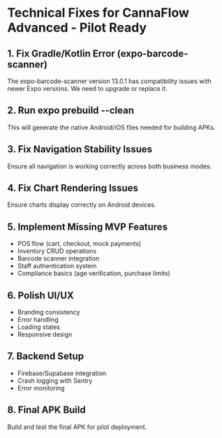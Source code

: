 # Technical Fixes for CannaFlow Advanced - Pilot Ready

## 1. Fix Gradle/Kotlin Error (expo-barcode-scanner)

The expo-barcode-scanner version 13.0.1 has compatibility issues with newer Expo versions. We need to upgrade or replace it.

## 2. Run expo prebuild --clean

This will generate the native Android/iOS files needed for building APKs.

## 3. Fix Navigation Stability Issues

Ensure all navigation is working correctly across both business modes.

## 4. Fix Chart Rendering Issues

Ensure charts display correctly on Android devices.

## 5. Implement Missing MVP Features

- POS flow (cart, checkout, mock payments)
- Inventory CRUD operations
- Barcode scanner integration
- Staff authentication system
- Compliance basics (age verification, purchase limits)

## 6. Polish UI/UX

- Branding consistency
- Error handling
- Loading states
- Responsive design

## 7. Backend Setup

- Firebase/Supabase integration
- Crash logging with Sentry
- Error monitoring

## 8. Final APK Build

Build and test the final APK for pilot deployment.
